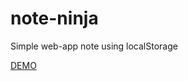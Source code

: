 note-ninja
==========

Simple web-app note using localStorage

[DEMO](http://martinfrappat.com/github/note-ninja/)
